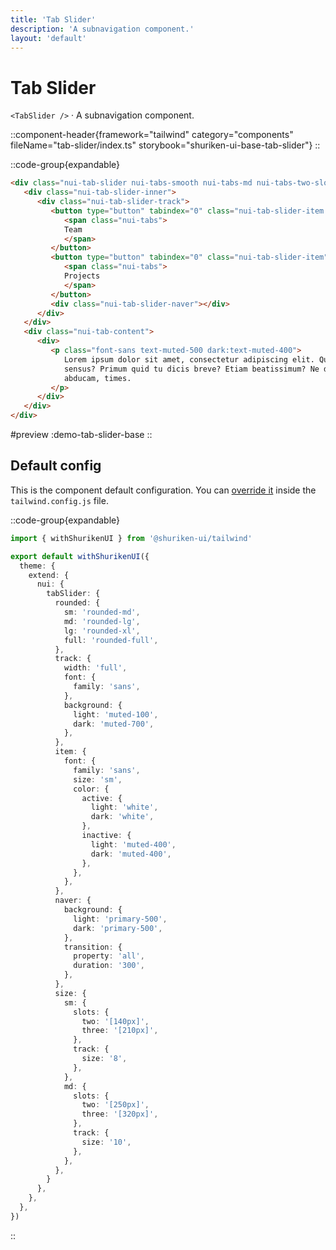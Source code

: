 ```yaml
---
title: 'Tab Slider'
description: 'A subnavigation component.'
layout: 'default'
---
```


# Tab Slider

`<TabSlider />` · A subnavigation component.

::component-header{framework="tailwind" category="components" fileName="tab-slider/index.ts" storybook="shuriken-ui-base-tab-slider"}
::

::code-group{expandable}

```html [demo-tab-slider-base.html]
<div class="nui-tab-slider nui-tabs-smooth nui-tabs-md nui-tabs-two-slots">
   <div class="nui-tab-slider-inner">
      <div class="nui-tab-slider-track">
         <button type="button" tabindex="0" class="nui-tab-slider-item nui-active">
            <span class="nui-tabs">
            Team
            </span>
         </button>
         <button type="button" tabindex="0" class="nui-tab-slider-item">
            <span class="nui-tabs">
            Projects
            </span>
         </button>
         <div class="nui-tab-slider-naver"></div>
      </div>
   </div>
   <div class="nui-tab-content">
      <div>
         <p class="font-sans text-muted-500 dark:text-muted-400">
            Lorem ipsum dolor sit amet, consectetur adipiscing elit. Quid iudicant
            sensus? Primum quid tu dicis breve? Etiam beatissimum? Ne discipulum
            abducam, times.
         </p>
      </div>
   </div>
</div>
```

#preview
:demo-tab-slider-base
::

## Default config

This is the component default configuration. You can [override it](/docs/tailwind/theming/configuration) inside the `tailwind.config.js` file.

::code-group{expandable}

```ts [tailwind.config.ts]
import { withShurikenUI } from '@shuriken-ui/tailwind'

export default withShurikenUI({
  theme: {
    extend: {
      nui: {
        tabSlider: {
          rounded: {
            sm: 'rounded-md',
            md: 'rounded-lg',
            lg: 'rounded-xl',
            full: 'rounded-full',
          },
          track: {
            width: 'full',
            font: {
              family: 'sans',
            },
            background: {
              light: 'muted-100',
              dark: 'muted-700',
            },
          },
          item: {
            font: {
              family: 'sans',
              size: 'sm',
              color: {
                active: {
                  light: 'white',
                  dark: 'white',
                },
                inactive: {
                  light: 'muted-400',
                  dark: 'muted-400',
                },
              },
            },
          },
          naver: {
            background: {
              light: 'primary-500',
              dark: 'primary-500',
            },
            transition: {
              property: 'all',
              duration: '300',
            },
          },
          size: {
            sm: {
              slots: {
                two: '[140px]',
                three: '[210px]',
              },
              track: {
                size: '8',
              },
            },
            md: {
              slots: {
                two: '[250px]',
                three: '[320px]',
              },
              track: {
                size: '10',
              },
            },
          },
        }
      },
    },
  },
})
```
::